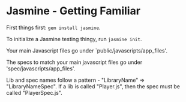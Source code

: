 # Jasmine - Getting Familiar

First things first: `gem install jasmine`.

To initialize a Jasmine testing thingy, run `jasmine init`.

Your main Javascript files go under `public/javascripts/app_files'.

The specs to match your main javascript files go under 'spec/javascripts/app_files'.

Lib and spec names follow a pattern - "LibraryName" => "LibraryNameSpec". If a lib is called "Player.js", then the spec must be called "PlayerSpec.js".